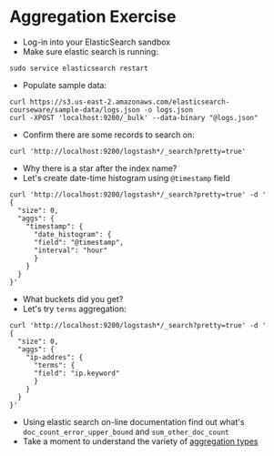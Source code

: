 # Aggregation Exercise #

* Log-in into your ElasticSearch sandbox
* Make sure elastic search is running:
```
sudo service elasticsearch restart
```
* Populate sample data:
```
curl https://s3.us-east-2.amazonaws.com/elasticsearch-courseware/sample-data/logs.json -o logs.json
curl -XPOST 'localhost:9200/_bulk' --data-binary "@logs.json"
```
* Confirm there are some records to search on:
```
curl 'http://localhost:9200/logstash*/_search?pretty=true'
```
* Why there is a star after the index name?
* Let's create date-time histogram using ```@timestamp``` field
```
curl 'http://localhost:9200/logstash*/_search?pretty=true' -d '
{
  "size": 0,
  "aggs": {
    "timestamp": {
      "date_histogram": {
      "field": "@timestamp",
      "interval": "hour"
      }
    }
  }
}'
```
* What buckets did you get?
* Let's try ```terms``` aggregation:
```
curl 'http://localhost:9200/logstash*/_search?pretty=true' -d '
{
  "size": 0,
  "aggs": {
    "ip-addres": {
      "terms": {
      "field": "ip.keyword"
      }
    }
  }
}'
```
* Using elastic search on-line documentation find out what's ```doc_count_error_upper_bound``` and ```sum_other_doc_count```
* Take a moment to understand the variety of <a href="https://www.elastic.co/guide/en/elasticsearch/reference/current/search-aggregations.html" target="_blank">aggregation types</a>